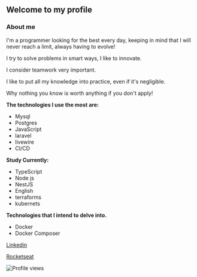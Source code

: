 ## Welcome to my profile

### About me

I'm a programmer looking for the best every day, keeping in mind that I will never reach a limit, always having to evolve!

I try to solve problems in smart ways, I like to innovate.

I consider teamwork very important.

I like to put all my knowledge into practice, even if it's negligible.

Why nothing you know is worth anything if you don't apply!


**The technologies I use the most are:**
 - Mysql
 - Postgres
 - JavaScript
 - laravel
 - livewire
 - CI/CD

**Study Currently:**
 - TypeScript
 - Node js
 - NestJS
 - English
 - terraforms 
 - kubernets

**Technologies that I intend to delve into.**
 - Docker
 - Docker Composer

[Linkedin](https://www.linkedin.com/in/junior-silva-7483a2102/)

[Rocketseat](https://app.rocketseat.com.br/me/junior-silva-1584998136)


![Profile views](https://gpvc.arturio.dev/JuniorN1)  
